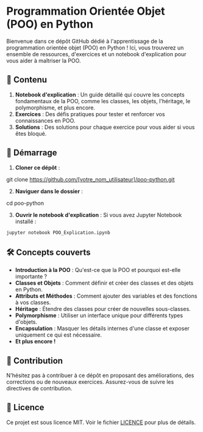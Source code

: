 # Programmation Orientée Objet (POO) en Python

Bienvenue dans ce dépôt GitHub dédié à l'apprentissage de la programmation orientée objet (POO) en Python ! Ici, vous trouverez un ensemble de ressources, d'exercices et un notebook d'explication pour vous aider à maîtriser la POO.

## 📖 Contenu

1. **Notebook d'explication** : Un guide détaillé qui couvre les concepts fondamentaux de la POO, comme les classes, les objets, l'héritage, le polymorphisme, et plus encore.
2. **Exercices** : Des défis pratiques pour tester et renforcer vos connaissances en POO.
3. **Solutions** : Des solutions pour chaque exercice pour vous aider si vous êtes bloqué.

## 🚀 Démarrage

1. **Cloner ce dépôt** :

git clone https://github.com/[votre_nom_utilisateur]/poo-python.git

2. **Naviguer dans le dossier** :

cd poo-python

3. **Ouvrir le notebook d'explication** :
Si vous avez Jupyter Notebook installé :

```bash 
jupyter notebook POO_Explication.ipynb
```

## 🛠 Concepts couverts

- **Introduction à la POO** : Qu'est-ce que la POO et pourquoi est-elle importante ?
- **Classes et Objets** : Comment définir et créer des classes et des objets en Python.
- **Attributs et Méthodes** : Comment ajouter des variables et des fonctions à vos classes.
- **Héritage** : Étendre des classes pour créer de nouvelles sous-classes.
- **Polymorphisme** : Utiliser un interface unique pour différents types d'objets.
- **Encapsulation** : Masquer les détails internes d'une classe et exposer uniquement ce qui est nécessaire.
- **Et plus encore !**

## 🤝 Contribution

N'hésitez pas à contribuer à ce dépôt en proposant des améliorations, des corrections ou de nouveaux exercices. Assurez-vous de suivre les directives de contribution.

## 📜 Licence

Ce projet est sous licence MIT. Voir le fichier [LICENCE](LICENCE) pour plus de détails.

